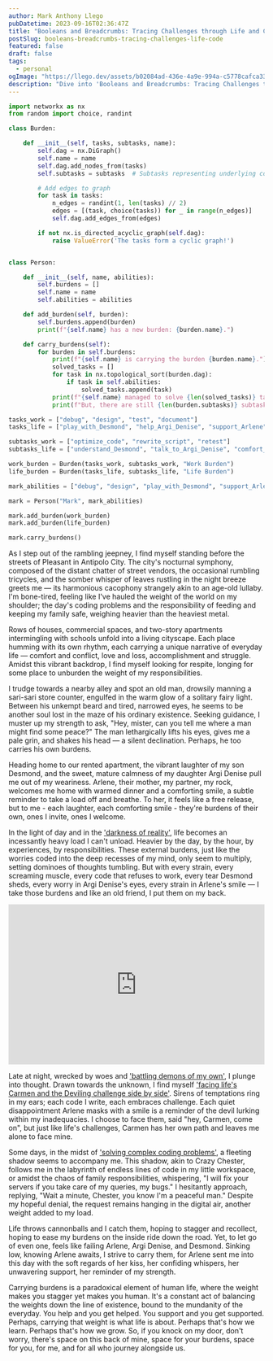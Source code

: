 ```yaml
---
author: Mark Anthony Llego
pubDatetime: 2023-09-16T02:36:47Z
title: "Booleans and Breadcrumbs: Tracing Challenges through Life and Code"
postSlug: booleans-breadcrumbs-tracing-challenges-life-code
featured: false
draft: false
tags:
  - personal
ogImage: "https://llego.dev/assets/b02084ad-436e-4a9e-994a-c5778cafca33.jpg"
description: "Dive into 'Booleans and Breadcrumbs: Tracing Challenges through Life and Code', a profound narrative exploring the intersection of life's burdens within the sphere of coding. Walk through a software engineer's genuine experiences of solving life's complex problems, mirrored in a creative Python code analogy."
---
```


```python
import networkx as nx
from random import choice, randint

class Burden:

    def __init__(self, tasks, subtasks, name):
        self.dag = nx.DiGraph()
        self.name = name
        self.dag.add_nodes_from(tasks)
        self.subtasks = subtasks  # Subtasks representing underlying complexities

        # Add edges to graph
        for task in tasks:
            n_edges = randint(1, len(tasks) // 2)
            edges = [(task, choice(tasks)) for _ in range(n_edges)]
            self.dag.add_edges_from(edges)

        if not nx.is_directed_acyclic_graph(self.dag):
            raise ValueError('The tasks form a cyclic graph!')


class Person:

    def __init__(self, name, abilities):
        self.burdens = []
        self.name = name
        self.abilities = abilities

    def add_burden(self, burden):
        self.burdens.append(burden)
        print(f"{self.name} has a new burden: {burden.name}.")

    def carry_burdens(self):
        for burden in self.burdens:
            print(f"{self.name} is carrying the burden {burden.name}.")
            solved_tasks = []
            for task in nx.topological_sort(burden.dag):
                if task in self.abilities:
                    solved_tasks.append(task)
            print(f"{self.name} managed to solve {len(solved_tasks)} tasks from {burden.name}.")
            print(f"But, there are still {len(burden.subtasks)} subtasks underlying, making it a complex burden.")

tasks_work = ["debug", "design", "test", "document"]
tasks_life = ["play_with_Desmond", "help_Argi_Denise", "support_Arlene"]

subtasks_work = ["optimize_code", "rewrite_script", "retest"]
subtasks_life = ["understand_Desmond", "talk_to_Argi_Denise", "comfort_Arlene"]

work_burden = Burden(tasks_work, subtasks_work, "Work Burden")
life_burden = Burden(tasks_life, subtasks_life, "Life Burden")

mark_abilities = ["debug", "design", "play_with_Desmond", "support_Arlene"]

mark = Person("Mark", mark_abilities)

mark.add_burden(work_burden)
mark.add_burden(life_burden)

mark.carry_burdens()
```

As I step out of the rambling jeepney, I find myself standing before the streets of Pleasant in Antipolo City. The city's nocturnal symphony, composed of the distant chatter of street vendors, the occasional rumbling tricycles, and the somber whisper of leaves rustling in the night breeze greets me — its harmonious cacophony strangely akin to an age-old lullaby. I'm bone-tired, feeling like I've hauled the weight of the world on my shoulder; the day's coding problems and the responsibility of feeding and keeping my family safe, weighing heavier than the heaviest metal.

Rows of houses, commercial spaces, and two-story apartments intermingling with schools unfold into a living cityscape. Each place humming with its own rhythm, each carrying a unique narrative of everyday life — comfort and conflict, love and loss, accomplishment and struggle. Amidst this vibrant backdrop, I find myself looking for respite, longing for some place to unburden the weight of my responsibilities.

I trudge towards a nearby alley and spot an old man, drowsily manning a sari-sari store counter, engulfed in the warm glow of a solitary fairy light. Between his unkempt beard and tired, narrowed eyes, he seems to be another soul lost in the maze of his ordinary existence. Seeking guidance, I muster up my strength to ask, "Hey, mister, can you tell me where a man might find some peace?" The man lethargically lifts his eyes, gives me a pale grin, and shakes his head — a silent declination. Perhaps, he too carries his own burdens.

Heading home to our rented apartment, the vibrant laughter of my son Desmond, and the sweet, mature calmness of my daughter Argi Denise pull me out of my weariness. Arlene, their mother, my partner, my rock, welcomes me home with warmed dinner and a comforting smile, a subtle reminder to take a load off and breathe. To her, it feels like a free release, but to me - each laughter, each comforting smile - they're burdens of their own, ones I invite, ones I welcome.

In the light of day and in the ['darkness of reality'](https://llego.dev/posts/embracing-dark-fathers-ode-love-acceptance/), life becomes an incessantly heavy load I can't unload. Heavier by the day, by the hour, by experiences, by responsibilities. These external burdens, just like the worries coded into the deep recesses of my mind, only seem to multiply, setting dominoes of thoughts tumbling. But with every strain, every screaming muscle, every code that refuses to work, every tear Desmond sheds, every worry in Argi Denise's eyes, every strain in Arlene's smile — I take those burdens and like an old friend, I put them on my back.

<iframe width="100%" height="315" src="https://www.youtube.com/embed/FFqb1I-hiHE?si=kFEG4gPhC3rMeNGg" title="YouTube video player" frameborder="0" allow="accelerometer; autoplay; clipboard-write; encrypted-media; gyroscope; picture-in-picture; web-share" allowfullscreen></iframe>

Late at night, wrecked by woes and ['battling demons of my own'](https://llego.dev/posts/echoes-evolution-dance-inner-demons/), I plunge into thought. Drawn towards the unknown, I find myself ['facing life's Carmen and the Deviling challenge side by side'](https://www.youtube.com/watch?v=FFqb1I-hiHE). Sirens of temptations ring in my ears; each code I write, each embraces challenge. Each quiet disappointment Arlene masks with a smile is a reminder of the devil lurking within my inadequacies. I choose to face them, said "hey, Carmen, come on", but just like life's challenges, Carmen has her own path and leaves me alone to face mine.

Some days, in the midst of ['solving complex coding problems'](https://llego.dev/posts/nocturnal-code-whimsy-everyday-magic-software-engineers-life/), a fleeting shadow seems to accompany me. This shadow, akin to Crazy Chester, follows me in the labyrinth of endless lines of code in my little workspace, or amidst the chaos of family responsibilities, whispering, "I will fix your servers if you take care of my queries, my bugs." I hesitantly approach, replying, "Wait a minute, Chester, you know I'm a peaceful man." Despite my hopeful denial, the request remains hanging in the digital air, another weight added to my load.

Life throws cannonballs and I catch them, hoping to stagger and recollect, hoping to ease my burdens on the inside ride down the road. Yet, to let go of even one, feels like failing Arlene, Argi Denise, and Desmond. Sinking low, knowing Arlene awaits, I strive to carry them, for Arlene sent me into this day with the soft regards of her kiss, her confiding whispers, her unwavering support, her reminder of my strength.

Carrying burdens is a paradoxical element of human life, where the weight makes you stagger yet makes you human. It's a constant act of balancing the weights down the line of existence, bound to the mundanity of the everyday. You help and you get helped. You support and you get supported. Perhaps, carrying that weight is what life is about. Perhaps that's how we learn. Perhaps that's how we grow. So, if you knock on my door, don't worry, there's space on this back of mine, space for your burdens, space for you, for me, and for all who journey alongside us.
